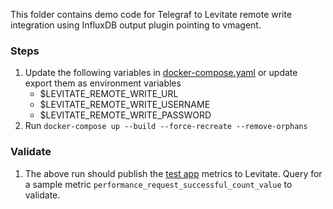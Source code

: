 This folder contains demo code for Telegraf to Levitate remote write integration
using InfluxDB output plugin pointing to vmagent.


### Steps

1. Update the following variables in [docker-compose.yaml](./docker-compose.yaml) or update export them as environment variables
   - $LEVITATE_REMOTE_WRITE_URL
   - $LEVITATE_REMOTE_WRITE_USERNAME
   - $LEVITATE_REMOTE_WRITE_PASSWORD
2. Run `docker-compose up --build --force-recreate --remove-orphans`

### Validate

1. The above run should publish the [test app](./test/statsd-test.py) metrics to Levitate. Query for a sample metric `performance_request_successful_count_value` to validate.
